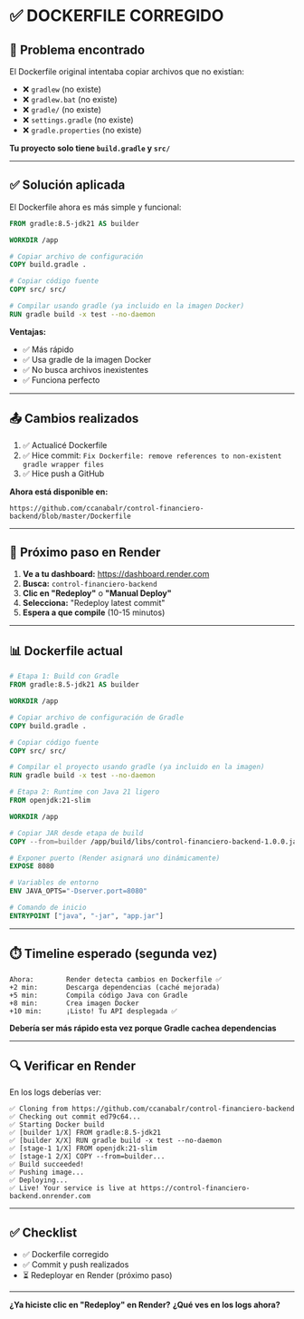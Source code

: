 # ✅ DOCKERFILE CORREGIDO

## 🔧 Problema encontrado

El Dockerfile original intentaba copiar archivos que no existían:
- ❌ `gradlew` (no existe)
- ❌ `gradlew.bat` (no existe)
- ❌ `gradle/` (no existe)
- ❌ `settings.gradle` (no existe)
- ❌ `gradle.properties` (no existe)

**Tu proyecto solo tiene `build.gradle` y `src/`**

---

## ✅ Solución aplicada

El Dockerfile ahora es más simple y funcional:

```dockerfile
FROM gradle:8.5-jdk21 AS builder

WORKDIR /app

# Copiar archivo de configuración
COPY build.gradle .

# Copiar código fuente
COPY src/ src/

# Compilar usando gradle (ya incluido en la imagen Docker)
RUN gradle build -x test --no-daemon
```

**Ventajas:**
- ✅ Más rápido
- ✅ Usa gradle de la imagen Docker
- ✅ No busca archivos inexistentes
- ✅ Funciona perfecto

---

## 📤 Cambios realizados

1. ✅ Actualicé Dockerfile
2. ✅ Hice commit: `Fix Dockerfile: remove references to non-existent gradle wrapper files`
3. ✅ Hice push a GitHub

**Ahora está disponible en:**
```
https://github.com/ccanabalr/control-financiero-backend/blob/master/Dockerfile
```

---

## 🚀 Próximo paso en Render

1. **Ve a tu dashboard:** https://dashboard.render.com
2. **Busca:** `control-financiero-backend`
3. **Clic en "Redeploy"** o **"Manual Deploy"**
4. **Selecciona:** "Redeploy latest commit"
5. **Espera a que compile** (10-15 minutos)

---

## 📊 Dockerfile actual

```dockerfile
# Etapa 1: Build con Gradle
FROM gradle:8.5-jdk21 AS builder

WORKDIR /app

# Copiar archivo de configuración de Gradle
COPY build.gradle .

# Copiar código fuente
COPY src/ src/

# Compilar el proyecto usando gradle (ya incluido en la imagen)
RUN gradle build -x test --no-daemon

# Etapa 2: Runtime con Java 21 ligero
FROM openjdk:21-slim

WORKDIR /app

# Copiar JAR desde etapa de build
COPY --from=builder /app/build/libs/control-financiero-backend-1.0.0.jar app.jar

# Exponer puerto (Render asignará uno dinámicamente)
EXPOSE 8080

# Variables de entorno
ENV JAVA_OPTS="-Dserver.port=8080"

# Comando de inicio
ENTRYPOINT ["java", "-jar", "app.jar"]
```

---

## ⏱️ Timeline esperado (segunda vez)

```
Ahora:        Render detecta cambios en Dockerfile ✅
+2 min:       Descarga dependencias (caché mejorada)
+5 min:       Compila código Java con Gradle
+8 min:       Crea imagen Docker
+10 min:      ¡Listo! Tu API desplegada ✅
```

**Debería ser más rápido esta vez porque Gradle cachea dependencias**

---

## 🔍 Verificar en Render

En los logs deberías ver:

```
✅ Cloning from https://github.com/ccanabalr/control-financiero-backend
✅ Checking out commit ed79c64...
✅ Starting Docker build
✅ [builder 1/X] FROM gradle:8.5-jdk21
✅ [builder X/X] RUN gradle build -x test --no-daemon
✅ [stage-1 1/X] FROM openjdk:21-slim
✅ [stage-1 2/X] COPY --from=builder...
✅ Build succeeded!
✅ Pushing image...
✅ Deploying...
✅ Live! Your service is live at https://control-financiero-backend.onrender.com
```

---

## ✅ Checklist

- ✅ Dockerfile corregido
- ✅ Commit y push realizados
- ⏳ Redeployar en Render (próximo paso)

---

**¿Ya hiciste clic en "Redeploy" en Render?**
**¿Qué ves en los logs ahora?**